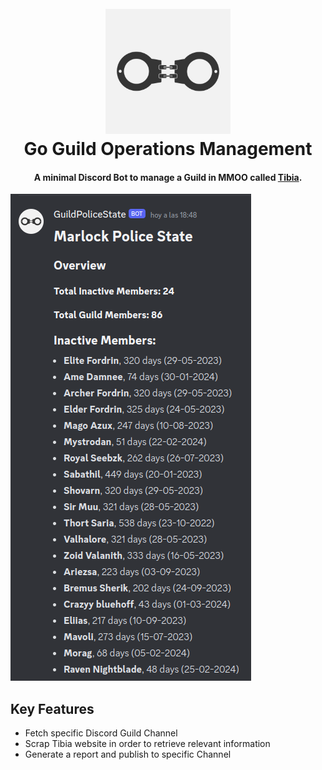 <h1 align="center">
  <br>
  <img src="/public/ebps-logo.jpg" alt="EBPS" width="200">
  <br>
  Go Guild Operations Management
  <br>
</h1>

<h4 align="center">A minimal Discord Bot to manage a Guild in MMOO called <a href="http://tibia.com" target="_blank">Tibia</a>.</h4>

![demo](/public/demo.png)

## Key Features

* Fetch specific Discord Guild Channel
* Scrap Tibia website in order to retrieve relevant information
* Generate a report and publish to specific Channel
